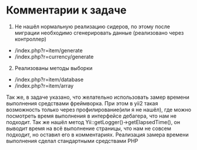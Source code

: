 # Комментарии к задаче

1) Не нашёл нормальную реализацию сидеров, по этому после миграции необходимо сгенерировать данные (реализовано через контроллер)
 - /index.php?r=item/generate
 - /index.php?r=currency/generate
2) Реализованы методы выборки
 - /index.php?r=item/database
 - /index.php?r=item/array

Так же, в задаче указано, что желательно использовать замер времени выполнения средствами фреймворка. При этом в yii2 такая возможность только через профилирование(или я не нашёл), где можно посмотреть время выполнения в интерфейсе дебагера, что нам не подходит. 
Так же нашёл метод Yii::getLogger()->getElapsedTime(), он выводит время на всё выполнение страницы, что нам не совсем подходит, но оставил его в комментариях.
Реализация замера времени выполнения сделал стандартными средствами PHP